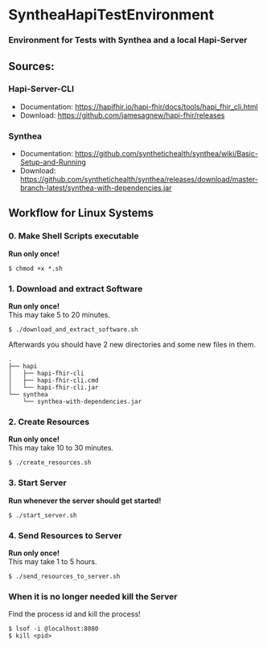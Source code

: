 # SyntheaHapiTestEnvironment
### Environment for Tests with Synthea and a local Hapi-Server

## Sources:

### Hapi-Server-CLI
  - Documentation: https://hapifhir.io/hapi-fhir/docs/tools/hapi_fhir_cli.html  
  - Download: https://github.com/jamesagnew/hapi-fhir/releases

### Synthea
  - Documentation: https://github.com/synthetichealth/synthea/wiki/Basic-Setup-and-Running  
  - Download: https://github.com/synthetichealth/synthea/releases/download/master-branch-latest/synthea-with-dependencies.jar


## Workflow for Linux Systems

### 0. Make Shell Scripts executable 
**Run only once!**
```
$ chmod +x *.sh
```

### 1. Download and extract Software
**Run only once!**  
This may take 5 to 20 minutes.
```
$ ./download_and_extract_software.sh
```
Afterwards you should have 2 new directories and some new files in them.    
```
.
├── hapi
│   ├── hapi-fhir-cli
│   ├── hapi-fhir-cli.cmd
│   └── hapi-fhir-cli.jar
└── synthea
    └── synthea-with-dependencies.jar
```

### 2. Create Resources
**Run only once!**  
This may take 10 to 30 minutes.  
```
$ ./create_resources.sh
```

### 3. Start Server
**Run whenever the server should get started!**
```
$ ./start_server.sh
```

### 4. Send Resources to Server
**Run only once!**  
This may take 1 to 5 hours.  
```
$ ./send_resources_to_server.sh
```

### When it is no longer needed kill the Server
Find the process id and kill the process!  
```
$ lsof -i @localhost:8080
$ kill <pid>
```
